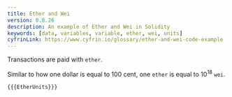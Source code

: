 ```yaml
---
title: Ether and Wei
version: 0.8.26
description: An example of Ether and Wei in Solidity
keywords: [data, variables, variable, ether, wei, units]
cyfrinLink: https://www.cyfrin.io/glossary/ether-and-wei-code-example
---
```


Transactions are paid with `ether`.

Similar to how one dollar is equal to 100 cent, one `ether` is equal to 10<sup>18</sup> `wei`.

```solidity
{{{EtherUnits}}}
```
